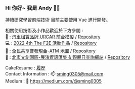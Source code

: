 ### Hi 你好~ 我是 Andy :wave::grinning:
  
持續研究學習前端技術
目前主要使用 Vue 進行開發。

相關使用技術及小作品歡迎於下方參閱 :  
:car: : [汽車租賃品牌 URCAR 前台模擬](https://sming0305.github.io/URCAR/#/) / [Repository](https://github.com/sming0305/URCAR)  
:computer: : [2022 4th The F2E 活動作品](https://sming0305.github.io/THE-F2E-2022/) / [Repository](https://github.com/sming0305/THE-F2E-2022)  
:atm: : [全民共享普發現金-ATM 地圖](https://sming0305.github.io/6000-ATM-Map/) / [Repository](https://github.com/sming0305/6000-ATM-Map)  
:city_sunset: : [北市文創園區-展演資訊匯集 & 觀展日查詢網站](https://sming0305.github.io/Let-s-Entertaining/) / [Repository](https://github.com/sming0305/Let-s-Entertaining) 

CakeResume : <a href="https://www.cakeresume.com/s--busYj0A3V7Sh1cD_6rbS9A--/yi-aea673">履歷</a>  
Contact Information : :mailbox: <a href="mailto:sming0305@mail.com">sming0305@mail.com</a>  
Medium : :memo: https://medium.com/@sming0305

